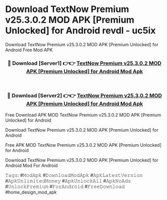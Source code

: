 # Download TextNow Premium v25.3.0.2 MOD APK [Premium Unlocked] for Android revdl - uc5ix
Download TextNow Premium v25.3.0.2 MOD APK [Premium Unlocked] for Android Free Mod APK

<div align="center">
<h3>🔴 Download [Server1] 👉👉 <a href="https://apk-comot.site?title=TextNow_Premium_v25.3.0.2_MOD_APK_[Premium_Unlocked]_for_Android">TextNow Premium v25.3.0.2 MOD APK [Premium Unlocked] for Android Mod Apk</a></h3><br>

<h3>🔴 Download [Server2] 👉👉 <a href="https://apk-comot.site?title=TextNow_Premium_v25.3.0.2_MOD_APK_[Premium_Unlocked]_for_Android">TextNow Premium v25.3.0.2 MOD APK [Premium Unlocked] for Android Mod Apk</a></h3>
</div>


Free Download APK MOD TextNow Premium v25.3.0.2 MOD APK [Premium Unlocked] for Android

Download TextNow Premium v25.3.0.2 MOD APK [Premium Unlocked] for Android 

Free APK MOD TextNow Premium v25.3.0.2 MOD APK [Premium Unlocked] for Android 

Download TextNow Premium v25.3.0.2 MOD APK [Premium Unlocked] for Android Mod For Android

𝚃𝚊𝚐𝚜: #𝙼𝚘𝚍𝙰𝚙𝚔 #𝙳𝚘𝚠𝚗𝚕𝚘𝚊𝚍𝙼𝚘𝚍𝙰𝚙𝚔 #𝙰𝚙𝚔𝙻𝚊𝚝𝚎𝚜𝚝𝚅𝚎𝚛𝚜𝚒𝚘𝚗 #𝙰𝚙𝚔𝚄𝚗𝚕𝚒𝚖𝚒𝚝𝚎𝚍𝙼𝚘𝚗𝚎𝚢 #𝙰𝚙𝚔𝚄𝚗𝚕𝚘𝚌𝚔𝙰𝚕𝚕 #𝙰𝚙𝚔𝙽𝚘𝙰𝚍𝚜 #𝚄𝚗𝚕𝚘𝚌𝚔𝙿𝚛𝚎𝚖𝚒𝚞𝚖 #𝙵𝚘𝚛𝙰𝚗𝚍𝚛𝚘𝚒𝚍 #𝙵𝚛𝚎𝚎𝙳𝚘𝚠𝚗𝚕𝚘𝚊𝚍 #home_design_mod_apk